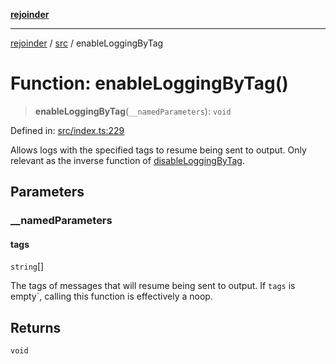 [**rejoinder**](../../README.md)

***

[rejoinder](../../README.md) / [src](../README.md) / enableLoggingByTag

# Function: enableLoggingByTag()

> **enableLoggingByTag**(`__namedParameters`): `void`

Defined in: [src/index.ts:229](https://github.com/Xunnamius/rejoinder/blob/2861b5f2270204243d000318b047b574732b219c/src/index.ts#L229)

Allows logs with the specified tags to resume being sent to output. Only relevant as the inverse function of [disableLoggingByTag](disableLoggingByTag.md).

## Parameters

### \_\_namedParameters

#### tags

`string`[]

The tags of messages that will resume being sent to output. If `tags` is
empty`, calling this function is effectively a noop.

## Returns

`void`
